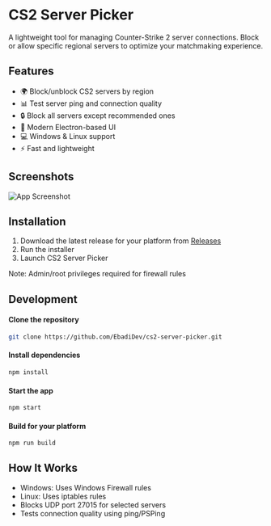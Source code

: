 # CS2 Server Picker

A lightweight tool for managing Counter-Strike 2 server connections. Block or allow specific regional servers to optimize your matchmaking experience.

## Features

- 🌍 Block/unblock CS2 servers by region
- 📊 Test server ping and connection quality
- 🔒 Block all servers except recommended ones
- 🚀 Modern Electron-based UI
- 💻 Windows & Linux support
- ⚡ Fast and lightweight

## Screenshots

![App Screenshot](screenshots/app.png)

## Installation

1. Download the latest release for your platform from [Releases](https://github.com/EbadiDev/cs2-server-picker/releases)
2. Run the installer
3. Launch CS2 Server Picker

Note: Admin/root privileges required for firewall rules

## Development
#### Clone the repository
```bash
git clone https://github.com/EbadiDev/cs2-server-picker.git
```

#### Install dependencies
```bash
npm install
```

#### Start the app
```bash
npm start
```

#### Build for your platform
```bash
npm run build
```

## How It Works

- Windows: Uses Windows Firewall rules
- Linux: Uses iptables rules
- Blocks UDP port 27015 for selected servers
- Tests connection quality using ping/PSPing
